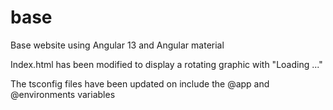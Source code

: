 # base
Base website using Angular 13 and Angular material

Index.html has been modified to display a rotating graphic with "Loading ..."

The tsconfig files have been updated on include the @app and @environments variables

